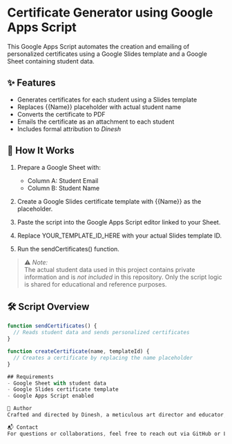 # Certificate Generator using Google Apps Script

This Google Apps Script automates the creation and emailing of personalized certificates using a Google Slides template and a Google Sheet containing student data.

## ✨ Features
- Generates certificates for each student using a Slides template
- Replaces {{Name}} placeholder with actual student name
- Converts the certificate to PDF
- Emails the certificate as an attachment to each student
- Includes formal attribution to *Dinesh*

## 📁 How It Works
1. Prepare a Google Sheet with:
   - Column A: Student Email
   - Column B: Student Name

2. Create a Google Slides certificate template with {{Name}} as the placeholder.

3. Paste the script into the Google Apps Script editor linked to your Sheet.

4. Replace YOUR_TEMPLATE_ID_HERE with your actual Slides template ID.

5. Run the sendCertificates() function.

> ⚠ *Note:*  
> The actual student data used in this project contains private information and is *not included* in this repository. Only the script logic is shared for educational and reference purposes.

## 🛠 Script Overview

```javascript
function sendCertificates() {
  // Reads student data and sends personalized certificates
}

function createCertificate(name, templateId) {
  // Creates a certificate by replacing the name placeholder
}

## Requirements
- Google Sheet with student data
- Google Slides certificate template
- Google Apps Script enabled

👤 Author
Crafted and directed by Dinesh, a meticulous art director and educator, committed to blending visual precision with technical transparency.

📬 Contact
For questions or collaborations, feel free to reach out via GitHub or LinkedIn.
